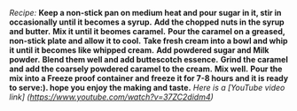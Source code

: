*Recipe:*
**Keep a non-stick pan on medium heat and pour sugar in it, stir in occasionally until it becomes a syrup.**
**Add the chopped nuts in the syrup and butter.**
**Mix it until it beomes caramel.**
**Pour the caramel on a greased, non-stick plate and allow it to cool.**
**Take fresh cream into a bowl and whip it until it becomes like whipped cream.**
**Add powdered sugar and Milk powder.**
**Blend them well and add buttescotch essence.**
**Grind the caramel and add the coarsely powdered caramel to the cream.**
**Mix well.**
**Pour the mix into a Freeze proof container and freeze it for 7-8 hours and it is ready to serve:). hope you enjoy the making and taste.**
*Here is a [YouTube video link] (https://www.youtube.com/watch?v=37ZC2didm4)*